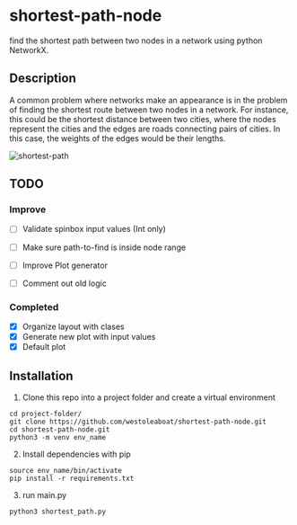 # shortest-path-node
find the shortest path between two nodes in a network using python NetworkX.

## Description

A common problem where networks make an appearance is in the problem of finding the
shortest route between two nodes in a network. For instance, this could be the shortest distance between two cities, where the
nodes represent the cities and the edges are roads connecting pairs of cities. In this case, the
weights of the edges would be their lengths.

![shortest-path](https://user-images.githubusercontent.com/68698872/174839029-f0e9c1b8-d453-4f0e-826a-281c2a35d9b8.png)

## TODO
### Improve
- [ ] Validate spinbox input values (Int only)
- [ ] Make sure path-to-find is inside node range
- [ ] Improve Plot generator
- [ ] Comment out old logic


### Completed
- [x] Organize layout with clases
- [x] Generate new plot with input values
- [x] Default plot

## Installation
1. Clone this repo into a project folder and create a virtual environment
```
cd project-folder/
git clone https://github.com/westoleaboat/shortest-path-node.git
cd shortest-path-node.git
python3 -m venv env_name
```
2. Install dependencies with pip
```
source env_name/bin/activate
pip install -r requirements.txt
```
3. run main.py
```
python3 shortest_path.py
```
